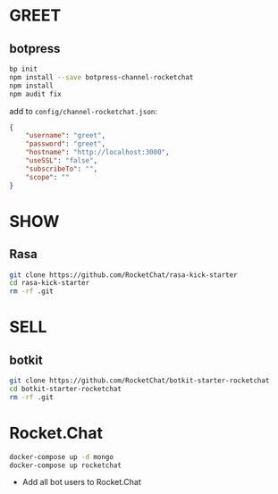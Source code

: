 # GREET
## botpress
```sh
bp init
npm install --save botpress-channel-rocketchat
npm install
npm audit fix
```
add to `config/channel-rocketchat.json`:
```json
{
    "username": "greet",
    "password": "greet",
    "hostname": "http://localhost:3000",
    "useSSL": "false",
    "subscribeTo": "",
    "scope": ""
}
```

# SHOW
## Rasa
```sh
git clone https://github.com/RocketChat/rasa-kick-starter
cd rasa-kick-starter
rm -rf .git
```

# SELL
## botkit
```sh
git clone https://github.com/RocketChat/botkit-starter-rocketchat
cd botkit-starter-rocketchat
rm -rf .git
```

# Rocket.Chat
```sh
docker-compose up -d mongo
docker-compose up rocketchat
```

* Add all bot users to Rocket.Chat
